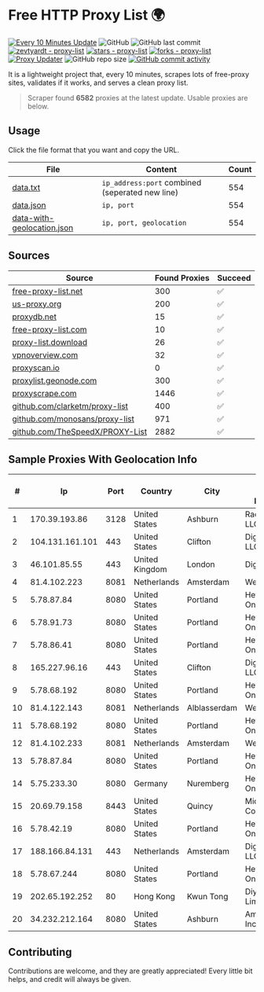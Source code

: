 
# Free HTTP Proxy List 🌍

[![Every 10 Minutes Update](https://github.com/mertguvencli/http-proxy-list/actions/workflows/main.yml/badge.svg?branch=main)](https://github.com/mertguvencli/http-proxy-list/actions/workflows/main.yml)
![GitHub](https://img.shields.io/github/license/mertguvencli/http-proxy-list)
![GitHub last commit](https://img.shields.io/github/last-commit/mertguvencli/http-proxy-list)
[![zevtyardt - proxy-list](https://img.shields.io/static/v1?label=zevtyardt&message=proxy-list&color=blue&logo=github)](https://github.com/zevtyardt/proxy-list "Go to GitHub repo")
[![stars - proxy-list](https://img.shields.io/github/stars/zevtyardt/proxy-list?style=social)](https://github.com/zevtyardt/proxy-list)
[![forks - proxy-list](https://img.shields.io/github/forks/zevtyardt/proxy-list?style=social)](https://github.com/zevtyardt/proxy-list)
[![Proxy Updater](https://github.com/zevtyardt/proxy-list/workflows/Proxy%20Updater/badge.svg)](https://github.com/zevtyardt/proxy-list/actions?query=workflow:"Proxy+Updater")
![GitHub repo size](https://img.shields.io/github/repo-size/zevtyardt/proxy-list)
[![GitHub commit activity](https://img.shields.io/github/commit-activity/m/zevtyardt/proxy-list?logo=commits)](https://github.com/zevtyardt/proxy-list/commits/main)

It is a lightweight project that, every 10 minutes, scrapes lots of free-proxy sites, validates if it works, and serves a clean proxy list.

> Scraper found **6582** proxies at the latest update. Usable proxies are below.

## Usage

Click the file format that you want and copy the URL.

|File|Content|Count|
|----|-------|-----|
|[data.txt](https://raw.githubusercontent.com/mertguvencli/http-proxy-list/main/proxy-list/data.txt)|`ip_address:port` combined (seperated new line)|554|
|[data.json](https://raw.githubusercontent.com/mertguvencli/http-proxy-list/main/proxy-list/data.json)|`ip, port`|554|
|[data-with-geolocation.json](https://raw.githubusercontent.com/mertguvencli/http-proxy-list/main/proxy-list/data-with-geolocation.json)|`ip, port, geolocation`|554|

## Sources

|Source|Found Proxies|Succeed|
|------|-------------|-------|
|[free-proxy-list.net](https://free-proxy-list.net)|300|✅|
|[us-proxy.org](https://www.us-proxy.org)|200|✅|
|[proxydb.net](http://proxydb.net)|15|✅|
|[free-proxy-list.com](https://free-proxy-list.com/?page=&port=&type%5B%5D=http&type%5B%5D=https&up_time=0&search=Search)|10|✅|
|[proxy-list.download](https://www.proxy-list.download/HTTP)|26|✅|
|[vpnoverview.com](https://vpnoverview.com/privacy/anonymous-browsing/free-proxy-servers)|32|✅|
|[proxyscan.io](https://www.proxyscan.io)|0|✅|
|[proxylist.geonode.com](https://proxylist.geonode.com/api/proxy-list?limit=300&page=1&sort_by=lastChecked&sort_type=desc&protocols=http,https)|300|✅|
|[proxyscrape.com](https://api.proxyscrape.com/v2/?request=displayproxies&protocol=http&timeout=10000&country=all&ssl=all&anonymity=all)|1446|✅|
|[github.com/clarketm/proxy-list](https://raw.githubusercontent.com/clarketm/proxy-list/master/proxy-list-raw.txt)|400|✅|
|[github.com/monosans/proxy-list](https://raw.githubusercontent.com/monosans/proxy-list/main/proxies/http.txt)|971|✅|
|[github.com/TheSpeedX/PROXY-List](https://raw.githubusercontent.com/TheSpeedX/PROXY-List/master/http.txt)|2882|✅|


## Sample Proxies With Geolocation Info

|#|Ip|Port|Country|City|Internet Service Provider|
|-|--|----|-------|----|-------------------------|
|1|170.39.193.86|3128|United States|Ashburn|Rackdog, LLC|
|2|104.131.161.101|443|United States|Clifton|DigitalOcean, LLC|
|3|46.101.85.55|443|United Kingdom|London|DigitalOcean|
|4|81.4.102.223|8081|Netherlands|Amsterdam|WeservIT|
|5|5.78.87.84|8080|United States|Portland|Hetzner Online GmbH|
|6|5.78.91.73|8080|United States|Portland|Hetzner Online GmbH|
|7|5.78.86.41|8080|United States|Portland|Hetzner Online GmbH|
|8|165.227.96.16|443|United States|Clifton|DigitalOcean, LLC|
|9|5.78.68.192|8080|United States|Portland|Hetzner Online GmbH|
|10|81.4.122.143|8081|Netherlands|Alblasserdam|WeservIT|
|11|5.78.68.192|8080|United States|Portland|Hetzner Online GmbH|
|12|81.4.102.233|8081|Netherlands|Amsterdam|WeservIT|
|13|5.78.87.84|8080|United States|Portland|Hetzner Online GmbH|
|14|5.75.233.30|8080|Germany|Nuremberg|Hetzner Online GmbH|
|15|20.69.79.158|8443|United States|Quincy|Microsoft Corporation|
|16|5.78.42.19|8080|United States|Portland|Hetzner Online GmbH|
|17|188.166.84.131|443|Netherlands|Amsterdam|DigitalOcean, LLC|
|18|5.78.67.244|8080|United States|Portland|Hetzner Online GmbH|
|19|202.65.192.252|80|Hong Kong|Kwun Tong|Diyixian.com Limited|
|20|34.232.212.164|8080|United States|Ashburn|Amazon.com, Inc.|



## Contributing

Contributions are welcome, and they are greatly appreciated! Every
little bit helps, and credit will always be given.

